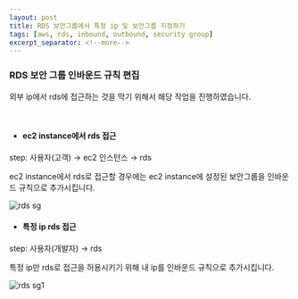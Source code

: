 ```yaml
---
layout: post
title: RDS 보안그룹에서 특정 ip 및 보안그룹 지정하기
tags: [aws, rds, inbound, outbound, security group]
excerpt_separator: <!--more-->
---
```


### RDS 보안 그룹 인바운드 규칙 편집 ###

외부 ip에서 rds에 접근하는 것을 막기 위해서 해당 작업을 진행하였습니다.

<br>

- #### ec2 instance에서 rds 접근 ####

step: 사용자(고객) → ec2 인스턴스 → rds

ec2 instance에서 rds로 접근할 경우에는 ec2 instance에 설정된 보안그룹을 인바운드 규칙으로 추가시킵니다.

![rds sg](https://user-images.githubusercontent.com/46810003/106897133-dd614880-6735-11eb-9101-92617e8f04ed.png)


- #### 특정 ip rds 접근 ####

step: 사용자(개발자) → rds

특정 ip만 rds로 접근을 허용시키기 위해 내 ip를 인바운드 규칙으로 추가시킵니다.

![rds sg1](https://user-images.githubusercontent.com/46810003/106897087-ccb0d280-6735-11eb-803a-44e856d83260.png)

